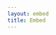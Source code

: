 ```yaml
---
layout: embed
title: Embed
---
```


<script src="{{ site.baseurl }}/js/lib/d3.min.js"></script>
<script src="{{ site.baseurl }}/src/pty.js"></script>

<div id="chart01"></div>

<script>
    d3.json('{{ site.baseurl }}/data/A.json', function(error, data) {

        if (error) { return error; }

        var width = 640,
            height = 480;

        var chart01 = pty.chart.network()
            .width(width)
            .height(height)
            .nodeRadius(15)
            .nodeBaseURL(function(d) { return '{{site.baseurl}}/data/' + d.id + '.json'; });
            // .onClick(function(d) {

            //     d.isclick = false;

            //     var dataurl = "../data/" + d.id + ".json";


            //     d3.json(dataurl, function(error, data) {

            //         if (!error) {

            //         var olddata = d3.select('div#chart01').data()[0];

            //         olddata.nodes = olddata.nodes.concat(data.nodes);
            //         olddata.links = olddata.links.concat(data.links);

            //         d3.select('div#chart01')
            //             .data([olddata])
            //             .call(chart01);}
            //     });
            // });

        d3.select('div#chart01').data([data]).call(chart01);
    });
</script>